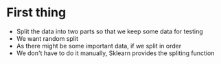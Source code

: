 # First thing

- Split the data into two parts so that we keep some data for testing
- We want random split 
- As there might be some important data, if we split in order
- We don't have to do it manually, Sklearn provides the spliting function
